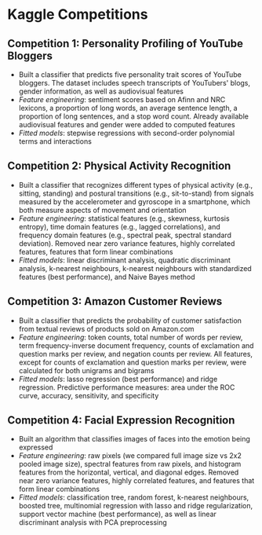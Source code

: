 # Kaggle Competitions

## Competition 1: Personality Profiling of YouTube Bloggers
- Built a classifier that predicts five personality trait scores of YouTube bloggers. The dataset includes speech transcripts of YouTubers' blogs, gender information, as well as audiovisual features
- *Feature engineering*: sentiment scores based on Afinn and NRC lexicons, a proportion of long words, an average sentence length, a proportion of long sentences, and a stop word count. Already available audiovisual features and gender were added to computed features
- *Fitted models*: stepwise regressions with second-order polynomial terms and interactions

## Competition 2: Physical Activity Recognition
- Built a classifier that recognizes different types of physical activity (e.g., sitting, standing) and postural transitions (e.g., sit-to-stand) from signals measured by the accelerometer and gyroscope in a smartphone, which both measure aspects of movement and orientation
- *Feature engineering*: statistical features (e.g., skewness, kurtosis entropy), time domain features (e.g., lagged correlations), and frequency domain features (e.g., spectral peak, spectral standard deviation). Removed near zero variance features, highly correlated features, features that form linear combinations
- *Fitted models*: linear discriminant analysis, quadratic discriminant analysis, k-nearest neighbours, k-nearest neighbours with standardized features (best performance), and Naive Bayes method

## Competition 3: Amazon Customer Reviews
- Built a classifier that predicts the probability of customer satisfaction from textual reviews of products sold on Amazon.com
- *Feature engineering*: token counts, total number of words per review, term frequency-inverse document frequency, counts of exclamation and question marks per review, and negation counts per review. All features, except for counts of exclamation and question marks per review, were calculated for both unigrams and bigrams
- *Fitted models*: lasso regression (best performance) and ridge regression. Predictive performance measures: area under the ROC curve, accuracy, sensitivity, and specificity

## Competition 4: Facial Expression Recognition
- Built an algorithm that classifies images of faces into the emotion being expressed
- *Feature engineering*: raw pixels (we compared full image size vs 2x2 pooled image size), spectral features from raw pixels, and histogram features from the horizontal, vertical, and diagonal edges. Removed near zero variance features, highly correlated features, and features that form linear combinations
- *Fitted models*: classification tree, random forest, k-nearest neighbours, boosted tree, multinomial regression with lasso and ridge regularization, support vector machine (best performance), as well as linear discriminant analysis with PCA preprocessing
